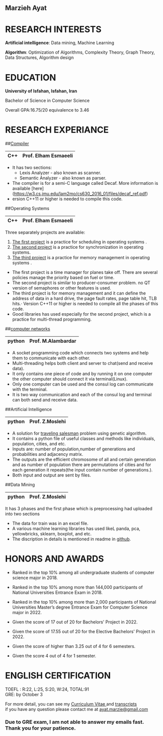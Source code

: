 ## Marzieh Ayat

# RESEARCH INTERESTS
**Artificial intelligence**:  Data mining, Machine Learning  

**Algorithm**: Optimization of Algorithms, Complexity Theory, Graph Theory, Data Structures, Algorithm design  

# EDUCATION
**University of Isfahan, Isfahan, Iran**  

Bachelor of Science in Computer Science  

Overall GPA:16.75/20 equivalence to 3.46    

# RESEARCH EXPERIANCE  
##[Compiler](https://github.com/ayatmarzie/decaf)

| C++ |  Prof. Elham Esmaeeli   |
| --- | --- |

- It has two sections:
   - Lexis Analyzer - also known as scanner.
   - Semantic Analyzer - also known as parser.
- The compiler is for a semi-C language called Decaf. More information is available [here] (https://w3.cs.jmu.edu/lam2mo/cs630_2016_01/files/decaf_ref.pdf)
- ersion C++11 or higher is needed to compile this code.  

##Operating Systems

| C++ |  Prof. Elham Esmaeeli   |
| --- | --- |

Three separately projects are available:  
1. [The first project](https://github.com/ayatmarzie/airlinemanager) is a practice for scheduling in operating systems .  
2. [The second project](https://github.com/ayatmarzie/OS_secondproject_senderReciever) is a practice for synchronization in operating systems.  
3. [The third project](https://github.com/ayatmarzie/memorymanagement) is a practice for memory management in operating systems .  
- The first project is a time manager for planes take off. There are several policies manage the priority based on fuel or time.  
- The second project is similar to producer-consumer problem. no QT version of semaphores or other features is used.  
- The third project is for memory management and it can define the address of data in a hard drive, the page fault rates, page table hit, TLB hits.· Version C++11 or higher is needed to compile all the phases of this code.  
- Good libraries has used especially for the second project, which is a practice for multi-thread programming.  

##[computer networks](https://github.com/ayatmarzie/multithreadcommunication)

|python | Prof. M.Alambardar |
| --- | --- |

- A socket programming code which connects two systems and help them to communicate with each
other.
- Multi-threading helps both client and server to chat(send and receive data).
- It only contains one piece of code and by running it on one computer the other computer should connect
it via terminal(Linux).
- Only one computer can be used and the consul log can communicate with the terminal.
- It is two way communication and each of the consul log and terminal can both send and receive data.  

##Artificial Intelligence

|python | Prof. Z.Moslehi |
| --- | --- |

- A solution for [traveling salesman](https://github.com/ayatmarzie/travellingSalesmanGA) problem using genetic algorithm.
- It contains a python file of useful classes and methods like individuals, population, cities, and etc.
- Inputs are: number of population,number of generations and probabilities and adjacency matrix.
- The outputs are the efficient chromosome of all and certain generation and as number of population there
are permutations of cities and for each generation it repeats(the input contain number of generations.).
- Both input and output are sent by files.  

##Data Mining

|python | Prof. Z.Moslehi |
| --- | --- |

It has 3 phases and the first phase which is preprocessing had uploaded into two sections
- The data for train was in an excel file.
- A various machine learning libraries has used likeL panda, pca, yellowbricks, sklearn, boxplot, and etc.
- The discription in details is mentioned in readme in [github](https://github.com/ayatmarzie/data-mining).

# HONORS AND AWARDS  

- Ranked in the top 10% among all undergraduate students of computer science major in 2018.

- Ranked in the top 10% among more than 144,000 participants of National Universities
Entrance Exam in 2018.
- Ranked in the top 10% among more than 2,000 participants of National Universities Master’s degree Entrance Exam for Computer Science major in 2022.
- Given the score of 17 out of 20 for Bachelors' Project in 2022.
- Given the score of 17.55 out of 20 for the Elective Bachelors' Project in 2022.
- Given the score of higher than 3.25 out of 4 for 6 semesters.
- Given the score 4 out of 4 for 1 semester.

# ENGLISH CERTIFICATION
TOEFL : R:22, L:25, S:20, W:24, TOTAL:91  
GRE: by October 3 


For more detail, you can see my [Curriculum Vitae ](https://github.com/ayatmarzie/ayatmarzie.github.io/raw/main/Ayat_CV.pdf) and [transcripts](https://github.com/ayatmarzie/ayatmarzie.github.io/raw/main/transcription%20marzieh%20ayat.pdf)  
if you have any question please contact me at ayat.marzie@gmail.com
### Due to GRE exam, I am not able to answer my emails fast. Thank you for your patience. 
